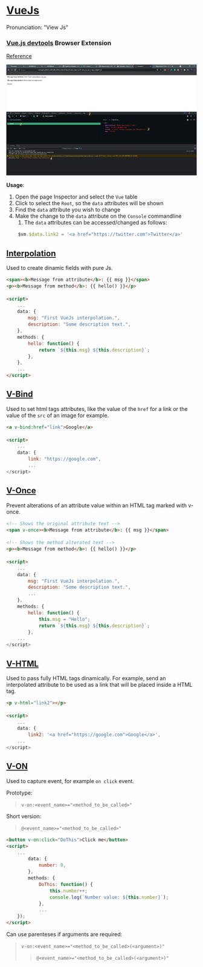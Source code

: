# [VueJs](https://vuejs.org/)

Pronunciation: "View Js"

### [Vue.js devtools](https://chrome.google.com/webstore/detail/vuejs-devtools/ljjemllljcmogpfapbkkighbhhppjdbg/related?hl=pt-BR) Browser Extension

[Reference](https://v3.vuejs.org/guide/installation.html#vue-devtools)

![VueJsDevtools_BrowserExtension_UsageExample](../img/VueJsDevtools_BrowserExtension_UsageExample.jpg)

**Usage**:
1. Open the page Inspector and select the `Vue` table
2. Click to select the `Root`, so the `data` attributes will be shown
3. Find the `data` attribute you wish to change
4. Make the change to the `data` attribute on the `Console` commandline
   1. The `data` attributes can be accessed/changed as follows:
   ```js
    $vm.$data.link2 = '<a href="https://twitter.com">Twitter</a>'
   ```

## [Interpolation](https://v3.vuejs.org/guide/template-syntax.html#interpolations)

Used to create dinamic fields with pure Js.

```html
<span><b>Message from attribute</b>: {{ msg }}</span>
<p><b>Message from method</b>: {{ hello() }}</p>

<script>
    ...
    data: {
        msg: "First VueJs interpolation.",
        description: "Some description text.",
    },
    methods: {
        hello: function() {
            return `${this.msg} ${this.description}`;
        },
    },
    ...
</script>

```

## [V-Bind](https://v3.vuejs.org/api/directives.html#v-bind)

Used to set html tags attributes, like the value of the `href` for a link or the
value of the `src` of an image for example.

```html
<a v-bind:href="link">Google</a>

<script>
    ...
    data: {
        link: "https://google.com",
        ...
</script>
```

## [V-Once](https://v3.vuejs.org/api/directives.html#v-once)

Prevent alterations of an attribute value within an HTML tag marked with v-once.

```html
<!-- Shows the original attribute text -->
<span v-once><b>Message from attribute</b>: {{ msg }}</span>

<!-- Shows the method alterated text -->
<p><b>Message from method</b>: {{ hello() }}</p>

<script>
    ...
    data: {
        msg: "First VueJs interpolation.",
        description: "Some description text.",
        ...
    },
    methods: {
        hello: function() {
            this.msg = "Hello";
            return `${this.msg} ${this.description}`;
        },
    ...
</script>
```

## [V-HTML](https://v3.vuejs.org/api/directives.html#v-html)

Used to pass fully HTML tags dinamically. For example, send an interpolated
attribute to be used as a link that will be placed inside a HTML tag.

```html
<p v-html="link2"></p>

<script>
    ...
    data: {
        link2: '<a href="https://google.com">Google</a>',
    ...
</script>
```

## [V-ON](https://v3.vuejs.org/api/directives.html#v-on)

Used to capture event, for example `on click` event.

Prototype:
> `v-on:<event_name>="<method_to_be_called>"`

Short version:
> `@<event_name>="<method_to_be_called>"`

```html
<button v-on:click="DoThis">Click me</button>
<script>
    ...
        data: {
            number: 0,
        },
        methods: {
            DoThis: function() {
                this.number++;
                console.log(`Number value: ${this.number}`);
            },
            ...
    });
</script>
```

Can use parenteses if arguments are required:
> `v-on:<event_name>="<method_to_be_called>(<argument>)"`
> > `@<event_name>="<method_to_be_called>(<argument>)"`